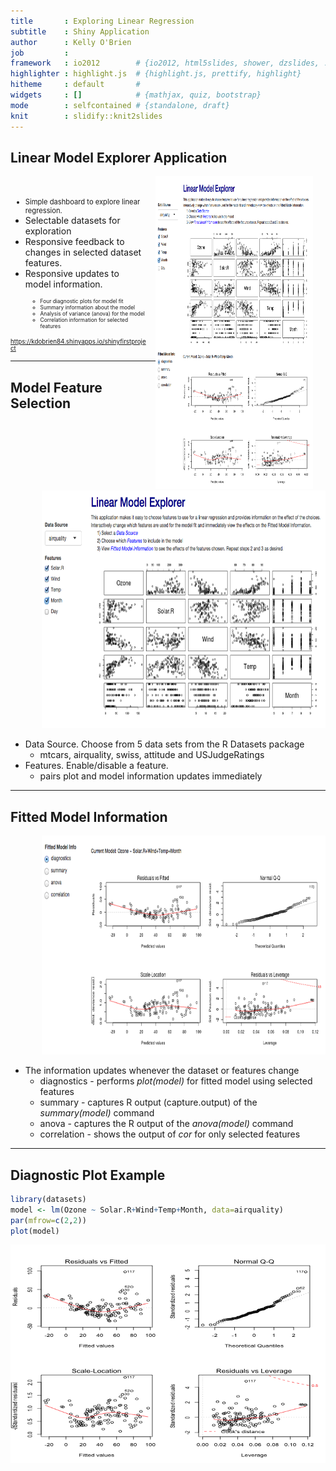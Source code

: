 ```yaml
---
title       : Exploring Linear Regression
subtitle    : Shiny Application
author      : Kelly O'Brien
job         : 
framework   : io2012        # {io2012, html5slides, shower, dzslides, ...}
highlighter : highlight.js  # {highlight.js, prettify, highlight}
hitheme     : default       # 
widgets     : []            # {mathjax, quiz, bootstrap}
mode        : selfcontained # {standalone, draft}
knit        : slidify::knit2slides
---
```



## Linear Model Explorer Application

<div style="display: block;float: right;width: 50%;padding-right:20px;">
<img src="assets/img/FullApp.png" style="height: 500px;"/>
</div>

<div style='padding-top: 20px; width: 43%;'>
<ul>
  <li style='font-size: 80%;'>Simple dashboard to explore linear regression.</li>
  <li>Selectable datasets for exploration</li>
  <li>Responsive feedback to changes in selected dataset features.</li>
  <li>Responsive updates to model information.</li>
    <ul>
      <li style='font-size: 60%;'>Four diagnostic plots for model fit</li>
      <li style='font-size: 60%;'>Summary information about the model</li>
      <li style='font-size: 60%;'>Analysis of variance (anova) for the model</li>
      <li style='font-size: 60%;'>Correlation information for selected features</li>
    </ul>
</ul>
<p style='font-size: 70%;'><a href="https://kdobrien84.shinyapps.io/shinyfirstproject">
      https://kdobrien84.shinyapps.io/shinyfirstproject</a>
</div>

---

## Model Feature Selection

<div style="display: block;padding-left:10%;">
<img src="assets/img/AppTop.png" style="height: 380px;"/>
</div>

* Data Source.  Choose from 5 data sets from the R Datasets package
  + mtcars, airquality, swiss, attitude and USJudgeRatings
* Features.  Enable/disable a feature.
  + pairs plot and model information updates immediately

---

<style>
em {
  font-style: italic
}
</style>
## Fitted Model Information

<div style="display: block;padding-left:10%;">
<img src="assets/img/AppBottom.png" style="height: 350px;"/>
</div>

* The information updates whenever the dataset or features change
  + diagnostics - performs *plot(model)* for fitted model using selected features
  + summary - captures R output (capture.output) of the *summary(model)* command
  + anova - captures the R output of the *anova(model)* command
  + correlation - shows the output of *cor* for only selected features
  

---

## Diagnostic Plot Example



```r
library(datasets)
model <- lm(Ozone ~ Solar.R+Wind+Temp+Month, data=airquality)
par(mfrow=c(2,2))
plot(model)
```

<img src="assets/fig/unnamed-chunk-1-1.png" title="plot of chunk unnamed-chunk-1" alt="plot of chunk unnamed-chunk-1" width="600px" height="350px" />


